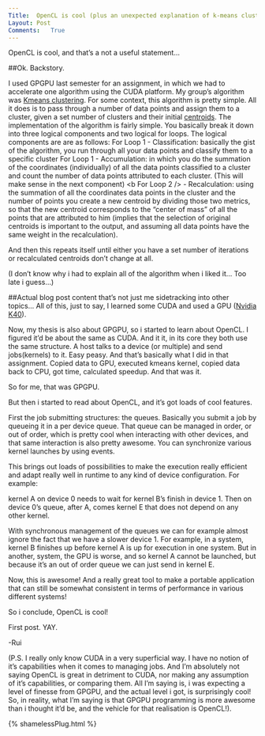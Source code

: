 ```yaml
---
Title:	OpenCL is cool (plus an unexpected explanation of k-means clustering)
Layout:	Post
Comments:	True
---
```


OpenCL is cool, and that’s a not a useful statement…

##Ok. Backstory.

I used GPGPU last semester for an assignment, in which we had to accelerate one algorithm using the CUDA platform. My group’s algorithm was [Kmeans clustering](https://en.wikipedia.org/wiki/Kmeans). For some context, this algorithm is pretty simple. All it does is to pass through a number of data points and assign them to a cluster, given a set number of clusters and their initial [centroids](https://en.wikipedia.org/wiki/Kmeans). 
The implementation of the algorithm is fairly simple. You basically break it down into three logical components and two logical for loops. The logical components are are as follows: 
For Loop 1 - Classification: basically the gist of the algorithm, you run through all your data points and classify them to a specific cluster
For Loop 1 - Accumulation: in which you do the summation of the coordinates (individually) of all the data points classified to a cluster and count the number of data points attributed to each cluster. (This will make sense in the next component)
<b For Loop 2 /> - Recalculation: using the summation of all the coordinates data points in the cluster and the number of points you create a new centroid by dividing those two metrics, so that the new centroid corresponds to the “center of mass” of all the points that are attributed to him (implies that the selection of original centroids is important to the output, and assuming all data points have the same weight in the recalculation).

And then this repeats itself until either you have a set number of iterations or recalculated centroids don’t change at all.

(I don’t know why i had to explain all of the algorithm when i liked it… Too late i guess…)

##Actual blog post content that’s not just me sidetracking into other topics...
All of this, just to say, I learned some CUDA and used a GPU ([Nvidia K40](http://www.nvidia.com/object/tesla-servers.html)).

Now, my thesis is also about GPGPU, so i started to learn about OpenCL. I figured it’d be about the same as CUDA. And it it, in its core they both use the same structure. A host talks to a device (or multiple) and send jobs(kernels) to it. Easy peasy. And that’s basically what I did in that assignment. Copied data to GPU, executed kmeans kernel, copied data back to CPU, got time, calculated speedup. And that was it.

So for me, that was GPGPU.

But then i started to read about OpenCL, and it’s got loads of cool features. 

First the job submitting structures: the queues. Basically you submit a job by queueing it in a per device queue. That queue can be managed in order, or out of order, which is pretty cool when interacting with other devices, and that same interaction is also pretty awesome. You can synchronize various kernel launches by using events.

This brings out loads of possibilities to make the execution really efficient and adapt really well in runtime to any kind of device configuration. For example:

kernel A on device 0 needs to wait for kernel B’s finish in device 1. Then on device 0’s queue, after A, comes kernel E that does not depend on any other kernel. 

With synchronous management of the queues we can for example almost ignore the fact that we have a slower device 1. For example, in a system, kernel B finishes up before kernel A is up for execution in one system. But in another, system, the GPU is worse, and so kernel A cannot be launched, but because it’s an out of order queue we can just send in kernel E. 

Now, this is awesome! And a really great tool to make a portable application that can still be somewhat consistent in terms of performance in various different systems!

So i conclude, OpenCL is cool!

First post. YAY.

-Rui

(P.S. I really only know CUDA in a very superficial way. I have no notion of it’s capabilities when it comes to managing jobs. And I’m absolutely not saying OpenCL is great in detriment to CUDA, nor making any assumption of it’s capabilities, or comparing them. All I’m saying is, i was expecting a level of finesse from GPGPU, and the actual level i got, is surprisingly cool! So, in reality, what I’m saying is that GPGPU programming is more awesome than i thought it’d be, and the vehicle for that realisation is OpenCL!).

{% shamelessPlug.html %}
